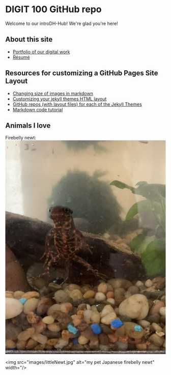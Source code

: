 # DIGIT 100 GitHub repo
Welcome to our introDH-Hub! We're glad you're here!

## About this site
* [Portfolio of our digital work](portfolio.md)
* [Résumé](resume.md)


## Resources for customizing a GitHub Pages Site Layout
* [Changing size of images in markdown](https://stackoverflow.com/questions/14675913/changing-image-size-in-markdown)
* [Customizing your jekyll themes HTML layout](https://docs.github.com/en/github/working-with-github-pages/adding-a-theme-to-your-github-pages-site-using-jekyll#customizing-your-jekyll-themes-html-layout_)
* [GitHub repos (with layout files) for each of the Jekyll Themes](https://pages.github.com/themes/)
* [Markdown code tutorial](https://guides.github.com/features/mastering-markdown/)

## Animals I love
Firebelly newt:
![my pet Japanese firebelly newt](images/littleNewt.jpg)

<img src="images/littleNewt.jpg" alt="my pet Japanese firebelly newt" width="/>



